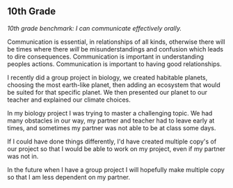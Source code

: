 10th Grade 
--------------------------

*10th grade benchmark: I can communicate effectively orally.*

Communication is essential, in relationships of all kinds, otherwise there will be times where there *will* be misunderstandings and confusion which leads to dire consequences. Communication is important in understanding peoples actions. Communication is important to having good relationships.

I recently did a group project in biology, we created habitable planets, choosing the most earth-like planet, then adding an ecosystem that would be suited for that specific planet. We then presented our planet to our teacher and explained our climate choices. 

In my biology project I was trying to master a challenging topic. We had many obstacles in our way, my partner and teacher had to leave early at times, and sometimes my partner was not able to be at class some days. 

If I could have done things differently, I'd have created multiple copy's of our project so that I would be able to work on my project, even if my partner was not in. 

In the future when I have a group project I will hopefully make multiple copy so that I am less dependent on my partner.

